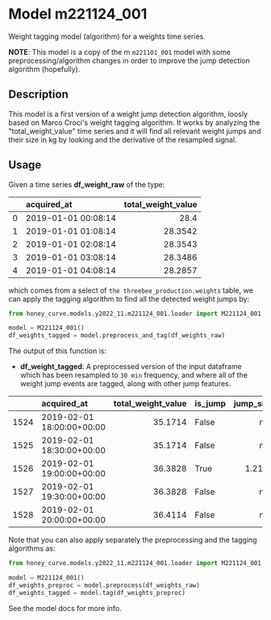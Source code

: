 # Model m221124_001
Weight tagging model (algorithm) for a weights time series.

**NOTE**: This model is a copy of the m `m221101_001` model with some preprocessing/algorithm
changes in order to improve the jump detection algorithm (hopefully).

## Description
This model is a first version of a weight jump detection algorithm, loosly based on Marco Croci's
weight tagging algorithm. It works by analyzing the "total_weight_value" time series and it will 
find all relevant weight jumps and their size in kg by looking and the derivative of the resampled
signal.

## Usage
Given a time series **df_weight_raw** of the type:

|    | acquired_at         |   total_weight_value |
|---:|:--------------------|---------------------:|
|  0 | 2019-01-01 00:08:14 |              28.4    |
|  1 | 2019-01-01 01:08:14 |              28.3542 |
|  2 | 2019-01-01 02:08:14 |              28.3543 |
|  3 | 2019-01-01 03:08:14 |              28.3486 |
|  4 | 2019-01-01 04:08:14 |              28.2857 |

which comes from a select of `the threebee_production.weights` table, we can apply the tagging 
algorithm to find all the detected weight jumps by:

```python
from honey_curve.models.y2022_11.m221124_001.loader import M221124_001 

model = M221124_001()
df_weights_tagged = model.preprocess_and_tag(df_weights_raw)
```

The output of this function is:
- **df_weight_tagged**: A preprocessed version of the input dataframe which has been resampled to 
    `30 min` frequency, and where all of the weight jump events are tagged, along with other jump 
    features.

|      | acquired_at               |   total_weight_value | is_jump   |   jump_size |   jump_baseline_left |   jump_baseline_right |   jump_max |   jump_min |   jump_center |   jump_step_factor_180 |   jump_step_factor_360 |   jump_slope_factor_180 |   jump_slope_factor_360 |
|-----:|:--------------------------|---------------------:|:----------|------------:|---------------------:|----------------------:|-----------:|-----------:|--------------:|-----------------------:|-----------------------:|------------------------:|------------------------:|
| 1524 | 2019-02-01 18:00:00+00:00 |              35.1714 | False     |    nan      |             nan      |              nan      |   nan      |   nan      |      nan      |            nan         |             nan        |           nan           |           nan           |
| 1525 | 2019-02-01 18:30:00+00:00 |              35.1714 | False     |    nan      |             nan      |              nan      |   nan      |   nan      |      nan      |            nan         |             nan        |           nan           |           nan           |
| 1526 | 2019-02-01 19:00:00+00:00 |              36.3828 | True      |      1.2114 |              35.1714 |               36.3828 |    36.4114 |    35.1714 |       35.7771 |              0.0922064 |               0.212966 |             0.000165076 |             0.000106627 |
| 1527 | 2019-02-01 19:30:00+00:00 |              36.3828 | False     |    nan      |             nan      |              nan      |   nan      |   nan      |      nan      |            nan         |             nan        |           nan           |           nan           |
| 1528 | 2019-02-01 20:00:00+00:00 |              36.4114 | False     |    nan      |             nan      |              nan      |   nan      |   nan      |      nan      |            nan         |             nan        |           nan           |           nan           |


Note that you can also apply separately the preprocessing and the tagging algorithms as:

```python
from honey_curve.models.y2022_11.m221124_001.loader import M221124_001 

model = M221124_001()
df_weights_preproc = model.preprocess(df_weights_raw)
df_weights_tagged = model.tag(df_weights_preproc)
```

See the model docs for more info.
